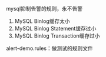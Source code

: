 mysql抑制告警的规则，永不告警
1. MySQL Binlog缓存太小
2. MySQL Binlog Statement缓存过小
3. MySQL Binlog Transaction缓存过小

alert-demo.rules：做测试的规则文件
